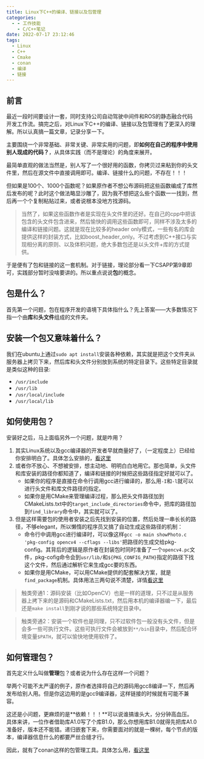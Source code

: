 ```yaml
---
title: Linux下C++的编译、链接以及包管理
categories:
  - - 工作技能
    - C/C++笔记
date: 2022-07-17 23:12:46
tags:
  - Linux
  - C++
  - Cmake
  - conan
  - 编译
  - 链接
---
```

## 前言
最近一段时间要设计一套，同时支持公司自动驾驶中间件和ROS的静态融合代码开发工作流。搞完之后，对Linux下C++的编译、链接以及包管理有了更深入的理解。所以认真搞一篇文章，记录分享一下。

主要围绕一个非常基础、非常关键、非常实用的问题，即**如何在自己的程序中使用别人现成的代码？**，从具体实践（而不是理论）的角度来展开。

最简单直观的做法当然是，别人写了一个很好用的函数，你拷贝过来粘到你的头文件里，然后在源文件中直接调用即可。编译、链接什么的问题，不存在！！！

但如果是100个、1000个函数呢？如果原作者不想公布源码把这些函数编成了库然后发布的呢？此时这个做法略显沙雕了，因为我不想把这么些个函数一一找到，然后再一个个复制粘贴过来，或者说根本没地方找源码。
> 当然了，如果这些函数作者是实现在头文件里的还好。在自己的cpp中把该包含的头文件包含进来，然后愉快的调用这些函数即可，同样不涉及太多的编译和链接问题。这就是现在比较多的header only模式，一些有名的库会提供这样的封装方式，比如boost_header_only。不过考虑到C++接口与实现相分离的原则、以及体积问题，绝大多数包还是以头文件+库的方式提供。

于是便有了包和链接的这一套机制。对于链接，理论部分看一下CSAPP第9章即可，实践部分暂时没啥要讲的。所以重点说说**包**的概念。


## 包是什么？
首先第一个问题，包在程序开发的语境下具体指什么？先上答案——大多数情况下指一个由**库**和**头文件**组成的文件夹。

## 安装一个包又意味着什么？
我们在ubuntu上通过`sudo apt install`安装各种依赖，其实就是把这个文件夹从服务器上拷贝下来，然后库和头文件分别放到系统的特定目录下。这些特定目录就是类似这种的目录:
- `/usr/include`
- `/usr/lib`
- `/usr/local/include`
- `/usr/local/lib`

## 如何使用包？
安装好之后，马上面临另外一个问题，就是咋用？
1. 其实Linux系统以及gcc编译器的开发者早就商量好了，（一定程度上）已经给你安排明白了。具体怎么安排的，[看这里](http://guohongming.cn/2022/07/18/gcc%E7%BC%96%E8%AF%91%E9%9A%90%E8%97%8F%E8%A7%84%E5%88%99/)
2. 或者你不放心、不想被安排，想主动地、明明白白地用它。那也简单，头文件和库安装的路径你都知道了，编译和链接的时候把这些路径指定好就可以了。
    - 如果你的程序是直接在命令行调用gcc进行编译的，那么用`-I`和`-l`就可以进行头文件和库文件路径的指定。
    - 如果你是用CMake来管理编译过程，那么把头文件路径加到CMakeLists.txt中的`target_include_directories`命令中，把库的路径加到`find_library`命令中，其实就可以了。
3. 但是这样需要包的使用者安装之后先找到安装的位置，然后处理一串长长的路径，不够elegant，所以懒惰的程序员又搞了自动生成这些路径的机制：
    - 命令行中调用gcc进行编译时，可以像这样`gcc -o main showPhoto.c 'pkg-config opencv4 --cflags --libs'`把路径的生成交给pkg-config。其背后的逻辑是原作者在封装包时同时准备了一个`opencv4.pc`文件，pkg-cofig命令会到`usr/lib/`和`${PKG_CONFIG_PATH}`指定的路径下找这个文件，然后通过解析它来生成gcc要的东西。
    - 如果你是用CMake，可以用CMake提供的配套解决方案，就是`find_package`机制。具体用法三两句说不清楚，详情[看这里](http://guohongming.cn/2022/07/18/Cmake%E7%9A%84find-package%E6%9C%BA%E5%88%B6/)

> 触类旁通1：源码安装（比如OpenCV）也是一样的道理，只不过是从服务器上拷下来的是源码和CMakeLists.txt，然后用本机的编译器编一下，最后还是`make install`到刚才说的那些系统特定目录中。

> 触类旁通2：安装一个软件也是同理，只不过软件包一般没有头文件，但是会多一些可执行文件。这些可执行文件会被放到`**/bin`目录中，然后配合环境变量`$PATH`，就可以愉快地使用软件了。

## 如何管理包？
首先定义什么叫做**管理**包？或者说为什么存在这样一个问题？

举两个可能不太严谨的例子，原作者选择将自己的源码用gcc8编译一下，然后再发布给别人用。但是你这边用的是gcc9编译器，这样链接的时候就有可能不兼容。

这还是小问题，更麻烦的是**依赖！！！**可以说谁搞谁头大，分分钟高血压。具体来讲，一位作者借助库A1.0写了个库B1.0，那么你想用库B1.0就得先把库A1.0准备好，版本还不能错。递归嵌套下来，你需要面对的就是一棵树，每个节点的版本，编译器信息什么的都要严丝合缝才行。

因此，就有了conan这样的包管理工具。具体怎么用，[看这里](http://guohongming.cn/2022/07/18/conan%E5%8C%85%E7%AE%A1%E7%90%86%E7%9A%84%E7%AE%80%E5%8D%95%E4%BD%BF%E7%94%A8/)